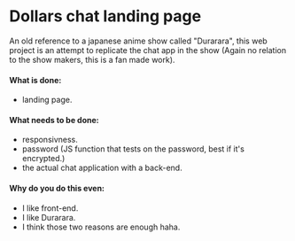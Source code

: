 # Dollars chat landing page

An old reference to a japanese anime show called "Durarara", this web project is an attempt to replicate the chat app in the show (Again no relation to the show makers, this is a fan made work).

#### What is done:
  * landing page.

#### What needs to be done:
  * responsivness.
  * password (JS function that tests on the password, best if it's encrypted.)
  * the actual chat application with a back-end.

#### Why do you do this even:
  * I like front-end.
  * I like Durarara.
  * I think those two reasons are enough haha.
